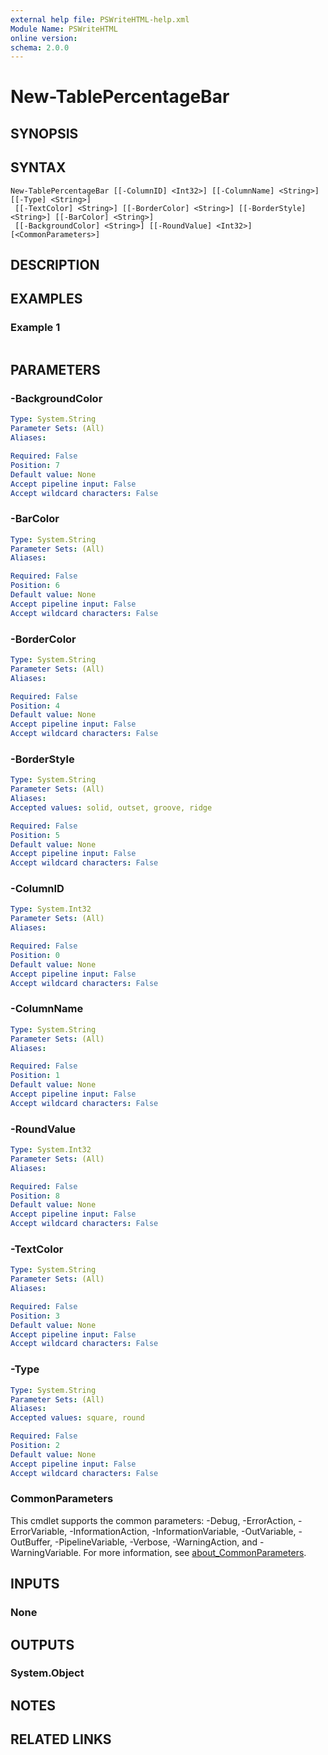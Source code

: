 ```yaml
---
external help file: PSWriteHTML-help.xml
Module Name: PSWriteHTML
online version:
schema: 2.0.0
---
```


# New-TablePercentageBar

## SYNOPSIS


## SYNTAX

```
New-TablePercentageBar [[-ColumnID] <Int32>] [[-ColumnName] <String>] [[-Type] <String>]
 [[-TextColor] <String>] [[-BorderColor] <String>] [[-BorderStyle] <String>] [[-BarColor] <String>]
 [[-BackgroundColor] <String>] [[-RoundValue] <Int32>] [<CommonParameters>]
```

## DESCRIPTION


## EXAMPLES

### Example 1
```powershell

```



## PARAMETERS

### -BackgroundColor


```yaml
Type: System.String
Parameter Sets: (All)
Aliases:

Required: False
Position: 7
Default value: None
Accept pipeline input: False
Accept wildcard characters: False
```

### -BarColor


```yaml
Type: System.String
Parameter Sets: (All)
Aliases:

Required: False
Position: 6
Default value: None
Accept pipeline input: False
Accept wildcard characters: False
```

### -BorderColor


```yaml
Type: System.String
Parameter Sets: (All)
Aliases:

Required: False
Position: 4
Default value: None
Accept pipeline input: False
Accept wildcard characters: False
```

### -BorderStyle


```yaml
Type: System.String
Parameter Sets: (All)
Aliases:
Accepted values: solid, outset, groove, ridge

Required: False
Position: 5
Default value: None
Accept pipeline input: False
Accept wildcard characters: False
```

### -ColumnID


```yaml
Type: System.Int32
Parameter Sets: (All)
Aliases:

Required: False
Position: 0
Default value: None
Accept pipeline input: False
Accept wildcard characters: False
```

### -ColumnName


```yaml
Type: System.String
Parameter Sets: (All)
Aliases:

Required: False
Position: 1
Default value: None
Accept pipeline input: False
Accept wildcard characters: False
```

### -RoundValue


```yaml
Type: System.Int32
Parameter Sets: (All)
Aliases:

Required: False
Position: 8
Default value: None
Accept pipeline input: False
Accept wildcard characters: False
```

### -TextColor


```yaml
Type: System.String
Parameter Sets: (All)
Aliases:

Required: False
Position: 3
Default value: None
Accept pipeline input: False
Accept wildcard characters: False
```

### -Type


```yaml
Type: System.String
Parameter Sets: (All)
Aliases:
Accepted values: square, round

Required: False
Position: 2
Default value: None
Accept pipeline input: False
Accept wildcard characters: False
```

### CommonParameters
This cmdlet supports the common parameters: -Debug, -ErrorAction, -ErrorVariable, -InformationAction, -InformationVariable, -OutVariable, -OutBuffer, -PipelineVariable, -Verbose, -WarningAction, and -WarningVariable. For more information, see [about_CommonParameters](http://go.microsoft.com/fwlink/?LinkID=113216).

## INPUTS

### None

## OUTPUTS

### System.Object
## NOTES

## RELATED LINKS

